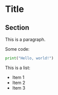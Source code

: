 # Title

## Section
This is a paragraph.

Some code:
```python
print("Hello, world!")
```

This is a list:
- Item 1
- Item 2
- Item 3
